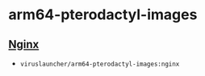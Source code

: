 # arm64-pterodactyl-images

## [Nginx](https://github.com/VirusLauncher/arm64-pterodactyl-images/nginx)
- `viruslauncher/arm64-pterodactyl-images:nginx`
